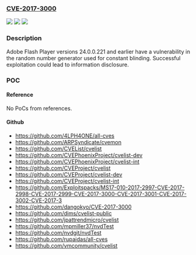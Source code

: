 ### [CVE-2017-3000](https://cve.mitre.org/cgi-bin/cvename.cgi?name=CVE-2017-3000)
![](https://img.shields.io/static/v1?label=Product&message=Adobe%20Flash%20Player%2024.0.0.221%20and%20earlier.&color=blue)
![](https://img.shields.io/static/v1?label=Version&message=n%2Fa&color=blue)
![](https://img.shields.io/static/v1?label=Vulnerability&message=Use%20of%20Insufficiently%20Random%20Values&color=brighgreen)

### Description

Adobe Flash Player versions 24.0.0.221 and earlier have a vulnerability in the random number generator used for constant blinding. Successful exploitation could lead to information disclosure.

### POC

#### Reference
No PoCs from references.

#### Github
- https://github.com/4LPH4ONE/all-cves
- https://github.com/ARPSyndicate/cvemon
- https://github.com/CVEList/cvelist
- https://github.com/CVEPhoenixProject/cvelist-dev
- https://github.com/CVEPhoenixProject/cvelist-int
- https://github.com/CVEProject/cvelist
- https://github.com/CVEProject/cvelist-dev
- https://github.com/CVEProject/cvelist-int
- https://github.com/Exploitspacks/MS17-010-2017-2997-CVE-2017-2998-CVE-2017-2999-CVE-2017-3000-CVE-2017-3001-CVE-2017-3002-CVE-2017-3
- https://github.com/dangokyo/CVE-2017-3000
- https://github.com/dims/cvelist-public
- https://github.com/jpattrendmicro/cvelist
- https://github.com/mpmiller37/nvdTest
- https://github.com/nvdgit/nvdTest
- https://github.com/rupaidas/all-cves
- https://github.com/vmcommunity/cvelist

